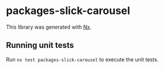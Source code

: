 # packages-slick-carousel

This library was generated with [Nx](https://nx.dev).

## Running unit tests

Run `nx test packages-slick-carousel` to execute the unit tests.
